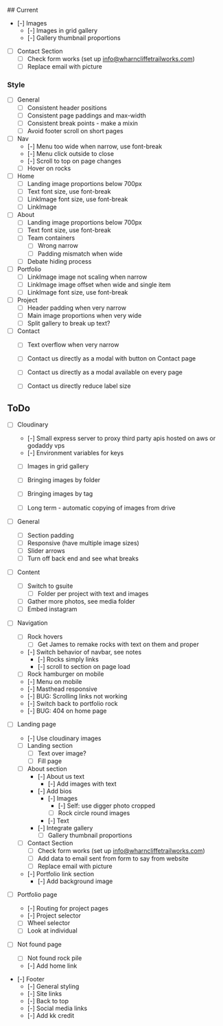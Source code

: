 ## Current

- [-] Images
  - [-] Images in grid gallery
  - [-] Gallery thumbnail proportions

- [ ] Contact Section
  - [ ] Check form works (set up info@wharncliffetrailworks.com)
  - [ ] Replace email with picture

### Style

- [ ] General
  - [ ] Consistent header positions
  - [ ] Consistent page paddings and max-width
  - [ ] Consistent break points - make a mixin
  - [ ] Avoid footer scroll on short pages

- [ ] Nav
  - [-] Menu too wide when narrow, use font-break
  - [-] Menu click outside to close
  - [-] Scroll to top on page changes
  - [ ] Hover on rocks

- [ ] Home
  - [ ] Landing image proportions below 700px
  - [ ] Text font size, use font-break
  - [ ] LinkImage font size, use font-break
  - [ ] LinkImage

- [ ] About
  - [ ] Landing image proportions below 700px
  - [ ] Text font size, use font-break
  - [ ] Team containers
    - [ ] Wrong narrow
    - [ ] Padding mismatch when wide
  - [ ] Debate hiding process

- [ ] Portfolio
  - [ ] LinkImage image not scaling when narrow
  - [ ] LinkImage image offset when wide and single item
  - [ ] LinkImage font size, use font-break

- [ ] Project
  - [ ] Header padding when very narrow
  - [ ] Main image proportions when very wide
  - [ ] Split gallery to break up text?

- [ ] Contact
  - [ ] Text overflow when very narrow
  - [ ] Contact us directly as a modal with button on Contact page
  - [ ] Contact us directly as a modal available on every page
  - [ ] Contact us directly reduce label size


## ToDo

- [ ] Cloudinary
  - [-] Small express server to proxy third party apis hosted on aws or godaddy vps
  - [-] Environment variables for keys
  - [ ] Images in grid gallery
  - [ ] Bringing images by folder
  - [ ] Bringing images by tag
  - [ ] Long term - automatic copying of images from drive


- [ ] General
  - [ ] Section padding
  - [ ] Responsive (have multiple image sizes)
  - [ ] Slider arrows
  - [ ] Turn off back end and see what breaks

- [ ] Content
  - [ ] Switch to gsuite
    - [ ] Folder per project with text and images
  - [ ] Gather more photos, see media folder
  - [ ] Embed instagram

- [ ] Navigation
  - [ ] Rock hovers
    - [ ] Get James to remake rocks with text on them and proper
  - [-] Switch behavior of navbar, see notes
    - [-] Rocks simply links
    - [-] scroll to section on page load
  - [ ] Rock hamburger on mobile
  - [-] Menu on mobile
  - [-] Masthead responsive
  - [-] BUG: Scrolling links not working
  - [-] Switch back to portfolio rock
  - [-] BUG: 404 on home page

- [ ] Landing page
  - [-] Use cloudinary images
  - [ ] Landing section
    - [ ] Text over image?
    - [ ] Fill page

  - [ ] About section
    - [-] About us text
      - [-] Add images with text
    - [-] Add bios
      - [-] Images
        - [-] Self: use digger photo cropped
        - [ ] Rock circle round images
      - [-] Text
    - [-] Integrate gallery
      - [ ] Gallery thumbnail proportions

  - [ ] Contact Section
    - [ ] Check form works (set up info@wharncliffetrailworks.com)
    - [ ] Add data to email sent from form to say from website
    - [ ] Replace email with picture

  - [-] Portfolio link section
    - [-] Add background image

- [ ] Portfolio page
  - [-] Routing for project pages
  - [-] Project selector
  - [ ] Wheel selector
  - [ ] Look at individual

- [ ] Not found page
  - [ ] Not found rock pile
  - [-] Add home link

- [-] Footer
  - [-] General styling
  - [-] Site links
  - [-] Back to top
  - [-] Social media links
  - [-] Add kk credit
